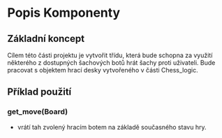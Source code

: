 # Popis Komponenty

## Základní koncept

Cílem této části projektu je vytvořit třídu, která bude schopna za využití některého z dostupných šachových botů hrát šachy proti uživateli. Bude pracovat s objektem hrací desky vytvořeného v části Chess_logic.

## Příklad použití
### get_move(Board)
* vrátí tah zvolený hracím botem na základě současného stavu hry.
